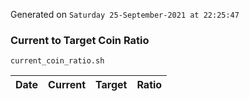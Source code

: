 Generated on `Saturday 25-September-2021 at 22:25:47`

### Current to Target Coin Ratio
`current_coin_ratio.sh`

Date|Current|Target|Ratio
---|---|---|---
